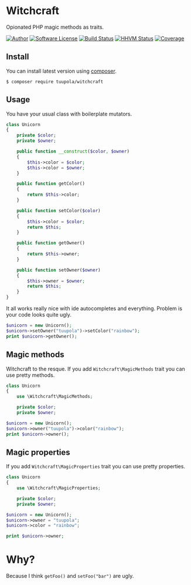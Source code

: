 # Witchcraft

Opionated PHP magic methods as traits.

[![Author](http://img.shields.io/badge/author-@tuupola-blue.svg?style=flat-square)](https://twitter.com/tuupola)
[![Software License](https://img.shields.io/badge/license-MIT-brightgreen.svg?style=flat-square)](LICENSE.txt)
[![Build Status](https://img.shields.io/travis/tuupola/witchcraft/master.svg?style=flat-square)](https://travis-ci.org/tuupola/witchcraft)
[![HHVM Status](https://img.shields.io/hhvm/tuupola/witchcraft.svg?style=flat-square)](http://hhvm.h4cc.de/package/tuupola/witchcraft)
[![Coverage](http://img.shields.io/codecov/c/github/tuupola/witchcraft.svg?style=flat-square)](https://codecov.io/github/tuupola/witchcraft)

## Install

You can install latest version using [composer](https://getcomposer.org/).

```
$ composer require tuupola/witchcraft
```

## Usage

You have your usual class with boilerplate mutators.

```php
class Unicorn
{
    private $color;
    private $owner;

    public function __construct($color, $owner)
    {
        $this->color = $color;
        $this->color = $owner;
    }

    public function getColor()
    {
        return $this->color;
    }

    public function setColor($color)
    {
        $this->color = $color;
        return $this;
    }

    public function getOwner()
    {
        return $this->owner;
    }

    public function setOwner($owner)
    {
        $this->owner = $owner;
        return $this;
    }
}
```

It all works really nice with ide autocompletes and everything. Problem is your code looks quite ugly.

```php
$unicorn = new Unicorn();
$unicorn->setOwner("tuupola")->setColor("rainbow");
print $unicorn->getOwner();
```

## Magic methods

Witchcraft to the resque. If you add `Witchcraft\MagicMethods` trait you can use pretty methods.

```php
class Unicorn
{
    use \Witchcraft\MagicMethods;

    private $color;
    private $owner;
```

```php
$unicorn = new Unicorn();
$unicorn->owner("tuupola")->color("rainbow");
print $unicorn->owner();
```

## Magic properties

If you add `Witchcraft\MagicProperties` trait you can use pretty properties.

```php
class Unicorn
{
    use \Witchcraft\MagicProperties;

    private $color;
    private $owner;
```

```php
$unicorn = new Unicorn();
$unicorn->owner = "tuupola";
$unicorn->color = "rainbow";

print $unicorn->owner;
```

# Why?

Because I think `getFoo()` and `setFoo("bar")` are ugly.
